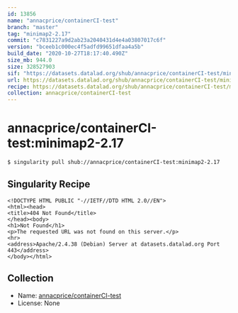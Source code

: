 ```yaml
---
id: 13856
name: "annacprice/containerCI-test"
branch: "master"
tag: "minimap2-2.17"
commit: "c7831227a9d2ab23a2040431d4e4a03807017c6f"
version: "bceeb1c000ec4f5adfd99651dfaa4a5b"
build_date: "2020-10-27T18:17:40.490Z"
size_mb: 944.0
size: 328527903
sif: "https://datasets.datalad.org/shub/annacprice/containerCI-test/minimap2-2.17/2020-10-27-c7831227-bceeb1c0/bceeb1c000ec4f5adfd99651dfaa4a5b.sif"
url: https://datasets.datalad.org/shub/annacprice/containerCI-test/minimap2-2.17/2020-10-27-c7831227-bceeb1c0/
recipe: https://datasets.datalad.org/shub/annacprice/containerCI-test/minimap2-2.17/2020-10-27-c7831227-bceeb1c0/Singularity
collection: annacprice/containerCI-test
---
```


# annacprice/containerCI-test:minimap2-2.17

```bash
$ singularity pull shub://annacprice/containerCI-test:minimap2-2.17
```

## Singularity Recipe

```singularity
<!DOCTYPE HTML PUBLIC "-//IETF//DTD HTML 2.0//EN">
<html><head>
<title>404 Not Found</title>
</head><body>
<h1>Not Found</h1>
<p>The requested URL was not found on this server.</p>
<hr>
<address>Apache/2.4.38 (Debian) Server at datasets.datalad.org Port 443</address>
</body></html>
```

## Collection

 - Name: [annacprice/containerCI-test](https://github.com/annacprice/containerCI-test)
 - License: None

